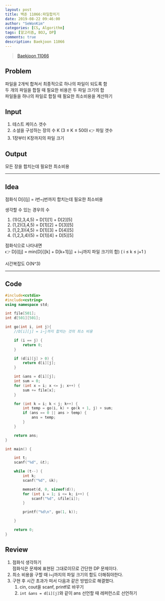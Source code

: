```yaml
---
layout: post
title: 백준 11066:파일합치기
date: 2019-08-22 09:46:00
author: "SeWonKim"
categories: [CS, Algorithm]
tags: [알고리즘, BOJ, DP]
comments: true
description: Baekjoon 11066
---
```


> [Baekjoon 11066](https://www.acmicpc.net/problem/11066)

## Problem

파일을 2개씩 합쳐서 최종적으로 하나의 파일이 되도록 함  
두 개의 파일을 합칠 때 필요한 비용은 두 파일 크기의 합  
파일들을 하나의 파일로 합칠 때 필요한 최소비용을 계산하기

## Input

1. 테스트 케이스 갯수
2. 소설을 구성하는 장의 수 K (3 ≤ K ≤ 500) 👉 파일 갯수
3. 1장부터 K장까지의 파일 크기

## Output

모든 장을 합치는데 필요한 최소비용

---

## Idea

점화식 D[i][j] = i번~j번까지 합치는데 필요한 최소비용

생각할 수 있는 경우의 수

1. (1)(2,3,4,5) = D[1][1] + D[2][5]
2. (1,2)(3,4,5) = D[1][2] + D[3][5]
3. (1,2,3)(4,5) = D[1][3] + D[4][5]
4. (1,2,3,4)(5) = D[1][4] + D[5][5]

점화식으로 나타내면  
👉 D[i][j] = min(D[i][k] + D[k+1][j] + i~j까지 파일 크기의 합) ( i ≤ k ≤ j+1 )

시간복잡도 O(N^3)

---

## Code

```cpp
#include<cstdio>
#include<cstring>
using namespace std;

int file[501];
int d[501][501];

int go(int i, int j){
	//D[i][j] = i~j까지 합치는 것의 최소 비용

	if (i == j) {
		return 0;
	}

	if (d[i][j] > 0) {
		return d[i][j];
	}

	int &ans = d[i][j];
	int sum = 0;
	for (int x = i; x <= j; x++) {
		sum += file[x];
	}

	for (int k = i; k < j; k++) {
		int temp = go(i, k) + go(k + 1, j) + sum;
		if (ans == 0 || ans > temp) {
			ans = temp;
		}
	}

	return ans;
}

int main() {

	int t;
	scanf("%d", &t);

	while (t--) {
		int k;
		scanf("%d", &k);

		memset(d, 0, sizeof(d));
		for (int i = 1; i <= k; i++) {
			scanf("%d", &file[i]);
		}

		printf("%d\n", go(1, k));

	}

	return 0;
}
```

## Review

1. 점화식 생각하기  
   점화식은 문제에 표현된 그대로이므로 간단한 DP 문제이다.
2. 최소 비용을 구할 때 i~j까지의 파일 크기의 합도 더해줘야한다.
3. 구현 후 시간 초과가 떠서 다음과 같은 방법으로 해결했다.
   1. cin, cout을 scanf, printf로 바꾸기
   2. `int &ans = d[i][j]`와 같이 ans 선언할 때 레퍼런스로 선언하기
